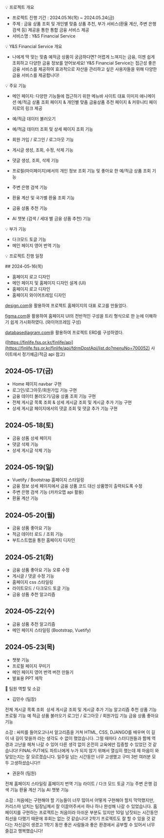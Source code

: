 💡 프로젝트 개요
- 프로젝트 진행 기간 : 2024.05.16(목) ~ 2024.05.24(금)
- 주제 : 금융 상품 조회 및 개인별 맞춤 상품 추천, 부가 서비스(환율 계산, 주변 은행 검색 등) 제공을 통한 통합 금융 서비스 제공
- 서비스명 : Y&S Financial Service

💡 Y&S Financial Service 개요
- 나에게 딱 맞는 맞춤 예적금 상품이 궁금하다면? 어렵게 느껴지는 금융, 이젠 쉽게 조회하고 다양한 금융 정보를 얻어보세요! 
Y&S Financial Service는 접근성 좋은 금융 서비스를 제공하여 효과적으로 자산을 관리하고 싶은 사용자들을 위해 다양한 금융 서비스를 제공합니다!

💡 주요 기능
- 메인 페이지: 다양한 기능들에 접근하기 위한 메뉴바
    사이트 대표 이미지 애니메이션
    예/적금 상품 조회 페이지 & 개인별 맞춤 금융상품 추천 페이지 & 커뮤니티 페이지로의 링크 제공

- 예/적금 데이터 불러오기
- 예/적금 데이터 조회 및 상세 페이지 조회 기능
- 회원 가입 / 로그인 / 로그아웃 기능
- 게시글 생성, 조회, 수정, 삭제 기능
- 댓글 생성, 조회, 삭제 기능
- 프로필(마이페이지)에서의 개인 정보 조회 기능 및 좋아요 한 예/적금 상품 조회 기능
- 주변 은행 검색 기능
- 환율 계산 및 국가별 환율 조회 기능
- 금융 상품 추천 기능
- AI 챗봇 (검색 / 세대 별 금융 상품 추천) 기능

💡 부가 기능
- 다크모드 토글 기능
- 메인 페이지 영어 번역 기능


💡 프로젝트 진행 일정


## 2024-05-16(목)

- 홈페이지 로고 디자인
- 메인 페이지 및 홈페이지 디자인 설계 (UI)
- 홈페이지 로고 디자인
- 홈페이지 와이어프레임 디자인

[design.com](http://design.com)을 활용하여 프로젝트 홈페이지의 대표 로고를 만들었다.

[figma.com](http://figma.com)을 활용하여 홈페이지 UI의 전반적인 구성을 트리 형식으로 한 눈에 이해하기 쉽게 가시화하였다. (와이어프레임 구성)

[databasediagram.com](http://databasediagram.com)을 활용하여 프로젝트 ERD를 구성하였다.

([https://finlife.fss.or.kr/finlife/api](https://finlife.fss.or.kr/finlife/api/fdrmDpstApi/list.do?menuNo=700052) 사이트에서 정기예금/적금 api 참고)


## 2024-05-17(금)

- Home 페이지 navbar 구현
- 로그인/로그아웃/회원가입 기능 구현
- 금융 데이터 불러오기/금융 상품 조회 기능 구현
- 전체 게시글 목록 조회 & 상세 게시글 조회 및 게시글 추가 기능 구현
- 상세 게시글 페이지에서의 댓글 조회 및 댓글 추가 기능 구현


## 2024-05-18(토)

- 금융 상품 상세 페이지
- 댓글 삭제 기능
- 상세 게시글 삭제 기능


## 2024-05-19(일)

- Vuetify / Bootstrap 홈페이지 스타일링
- 금융 정보 상세 페이지에서 금융 상품 코드 대신 상품명이 출력되도록 수정
- 주변 은행 검색 기능 (카카오맵 api 활용)
- 환율 계산 기능


## 2024-05-20(월)

- 금융 상품 좋아요 기능
- 적금 데이터 로드 / 조회 기능
- 부트스트랩을 통한 홈페이지 디자인


## 2024-05-21(화)

- 금융 상품 좋아요 기능 오류 수정
- 게시글 / 댓글 수정 기능
- 홈페이지 css 스타일링
- 라이트모드 / 다크모드 토글 기능
- 금융 상품 추천 알고리즘


## 2024-05-22(수)

- 금융 상품 추천 알고리즘
- 메인 페이지 스타일링 (Bootstrap, Vuetify)


## 2024-05-23(목)

- 챗봇 기능
- 프로필 페이지 꾸미기
- 메인 페이지 영어 번역 버전 만들기
- 발표용 PPT 제작


👨 팀원 역할 및 소감

- 김민수 (팀장)

전체 게시글 목록 조회 
상세 게시글 조회 및 게시글 추가 기능
알고리즘 추천 상품 기능
프로필 기능
예 적금 상품 불러오기
로그인 / 로그아웃 / 회원가입 기능
금융 상품 좋아요 기능

소감 :
싸피를 들어오고나서 알고리즘을 거쳐 HTML, CSS, DJANGO를 배우며 이 길이 내 길이 맞을까 라는 생각도 수 없이 했었습니다. 그럴 때마다 스터디원들과 함께 역경과 고난을 헤쳐 나갈 수 있어 다른 생각 없이 온전히 교육에만 집중할 수 있었던 것 같습니다! FINAL-PJT에도 파트너에게 누가 되지 않기 위해서 열심히 했는데 제 마음이 와 닿았는지는 잘 모르겠습니다. 일주일 넘는 시간동안 너무 고생했고 구미 3반 여러분 모두 고생하셨습니다!!

- 권윤하 (팀원)

전체 홈페이지 스타일링
홈페이지 번역 기능
라이트 / 다크 모드 토글 기능
주변 은행 검색 기능
환율 계산 기능
AI 챗봇 기능

소감 : 
처음에는 구현해야 할 기능들이 너무 많아서 어떻게 구현해야 할지 막막했지만, 카리스마 넘치는 팀장님께서 잘 이끌어주셔서 하나 하나 완성해 나갈 수 있었습니다. 홈페이지를 구현하는 프로젝트는 처음이라 아쉬운 부분도 있지만 10일 남짓되는 시간동안 최선을 다했기 때문에 후회는 없는 것 같습니다! 2학기 프로젝트도 잘 할 수 있을 것 같다는 자신감이 생겼고 1학기 동안 좋은 사람들과 좋은 환경에서 공부할 수 있어서 너무 즐겁고 행복했습니다!
